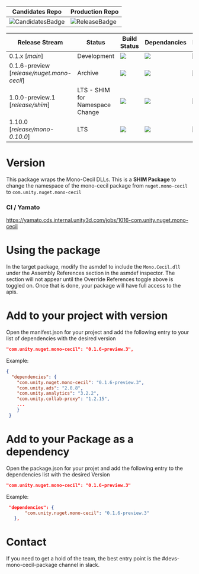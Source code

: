 |  Candidates Repo | Production Repo  |
| ---------- | ------ |
| ![CandidatesBadge](https://badges.cds.internal.unity3d.com/packages/nuget.mono-cecil/candidates-badge.svg) | ![ReleaseBadge](https://badges.cds.internal.unity3d.com/packages/nuget.mono-cecil/release-badge.svg) |

| Release Stream | Status | Build Status | Dependancies | Dependants | Warnings |
| ---------- | ------ | ------ | ------ |  ------ |  ------  |
| 0.1.x [*main*] | Development | [![](https://badges.cds.internal.unity3d.com/packages/nuget.mono-cecil/build-badge.svg?branch=main&testWorkflow=package-isolation)](https://badges.cds.internal.unity3d.com/packages/nuget.mono-cecil/build-info?branch=main&testWorkflow=package-isolation) | [![](https://badges.cds.internal.unity3d.com/packages/nuget.mono-cecil/dependencies-badge.svg?branch=main&testWorkflow=updated-dependencies)](https://badges.cds.internal.unity3d.com/packages/nuget.mono-cecil/dependencies-info?branch=main&testWorkflow=updated-dependencies) | [![](https://badges.cds.internal.unity3d.com/packages/nuget.mono-cecil/dependants-badge.svg)](https://badges.cds.internal.unity3d.com/packages/nuget.mono-cecil/dependants-info) | [![](https://badges.cds.internal.unity3d.com/packages/nuget.mono-cecil/warnings-badge.svg?branch=main)](https://badges.cds.internal.unity3d.com/packages/nuget.mono-cecil/warnings-info?branch=main) |
| 0.1.6-preview [*release/nuget.mono-cecil*] | Archive | [![](https://badges.cds.internal.unity3d.com/packages/nuget.mono-cecil/build-badge.svg?branch=release/nuget.mono-cecil&testWorkflow=package-isolation)](https://badges.cds.internal.unity3d.com/packages/nuget.mono-cecil/build-info?branch=release/nuget.mono-cecil&testWorkflow=package-isolation) | [![](https://badges.cds.internal.unity3d.com/packages/nuget.mono-cecil/dependencies-badge.svg?branch=release/nuget.mono-cecil&testWorkflow=updated-dependencies)](https://badges.cds.internal.unity3d.com/packages/nuget.mono-cecil/dependencies-info?branch=release/nuget.mono-cecil&testWorkflow=updated-dependencies) | [![](https://badges.cds.internal.unity3d.com/packages/nuget.mono-cecil/dependants-badge.svg)](https://badges.cds.internal.unity3d.com/packages/nuget.mono-cecil/dependants-info) | [![](https://badges.cds.internal.unity3d.com/packages/nuget.mono-cecil/warnings-badge.svg?branch=release/nuget.mono-cecil)](https://badges.cds.internal.unity3d.com/packages/nuget.mono-cecil/warnings-info?branch=release/nuget.mono-cecil) |
| 1.0.0-preview.1 [*release/shim*] | LTS - SHIM for Namespace Change | [![](https://badges.cds.internal.unity3d.com/packages/nuget.mono-cecil/build-badge.svg?branch=release/shim&testWorkflow=package-isolation)](https://badges.cds.internal.unity3d.com/packages/nuget.mono-cecil/build-info?branch=release/shim&testWorkflow=package-isolation) | [![](https://badges.cds.internal.unity3d.com/packages/nuget.mono-cecil/dependencies-badge.svg?branch=release/shim&testWorkflow=updated-dependencies)](https://badges.cds.internal.unity3d.com/packages/nuget.mono-cecil/dependencies-info?branch=release/shim&testWorkflow=updated-dependencies) | [![](https://badges.cds.internal.unity3d.com/packages/nuget.mono-cecil/dependants-badge.svg)](https://badges.cds.internal.unity3d.com/packages/nuget.mono-cecil/dependants-info) | [![](https://badges.cds.internal.unity3d.com/packages/nuget.mono-cecil/warnings-badge.svg?branch=release/shim)](https://badges.cds.internal.unity3d.com/packages/nuget.mono-cecil/warnings-info?branch=release/shim) |
| 1.10.0 [*release/mono-0.10.0*] | LTS | [![](https://badges.cds.internal.unity3d.com/packages/nuget.mono-cecil/build-badge.svg?branch=release/mono-0.10.0&testWorkflow=package-isolation)](https://badges.cds.internal.unity3d.com/packages/nuget.mono-cecil/build-info?branch=release/mono-0.10.0&testWorkflow=package-isolation) | [![](https://badges.cds.internal.unity3d.com/packages/nuget.mono-cecil/dependencies-badge.svg?branch=release/mono-0.10.0&testWorkflow=updated-dependencies)](https://badges.cds.internal.unity3d.com/packages/nuget.mono-cecil/dependencies-info?branch=release/mono-0.10.0&testWorkflow=updated-dependencies) | [![](https://badges.cds.internal.unity3d.com/packages/nuget.mono-cecil/dependants-badge.svg)](https://badges.cds.internal.unity3d.com/packages/nuget.mono-cecil/dependants-info) | [![](https://badges.cds.internal.unity3d.com/packages/nuget.mono-cecil/warnings-badge.svg?branch=release/mono-0.10.0)](https://badges.cds.internal.unity3d.com/packages/nuget.mono-cecil/warnings-info?branch=release/mono-0.10.0) |

# Version

This package wraps the Mono-Cecil DLLs.	This is a **SHIM Package** to change the namespace of the mono-cecil package from `nuget.mono-cecil` to `com.unity.nuget.mono-cecil`

### CI / Yamato
https://yamato.cds.internal.unity3d.com/jobs/1016-com.unity.nuget.mono-cecil

# Using the package

 In the target package, modify the asmdef to include the `Mono.Cecil.dll` under the Assembly References section in the asmdef inspector. The section will not appear until the Override References toggle above is toggled on. Once that is done, your package will have full access to the apis.

 # Add to your project with version

 Open the manifest.json for your project and add the following entry to your list of dependencies with the desired version

 ```json
 "com.unity.nuget.mono-cecil": "0.1.6-preview.3",
 ```

 Example:

 ```json
 {
   "dependencies": {
     "com.unity.nuget.mono-cecil": "0.1.6-preview.3",
     "com.unity.ads": "2.0.8",
     "com.unity.analytics": "3.2.2",
     "com.unity.collab-proxy": "1.2.15",
     ...
     }
  }
  ```

  # Add to your Package as a dependency

  Open the package.json for your projet and add the following entry to the dependencies list with the desired Version

 ```json
 "com.unity.nuget.mono-cecil": "0.1.6-preview.3"
 ```

 Example:
 ```json
  "dependencies": {
 		"com.unity.nuget.mono-cecil": "0.1.6-preview.3"
 	},
 ```

# Contact

 If you need to get a hold of the team, the best entry point is the #devs-mono-cecil-package channel in slack.
